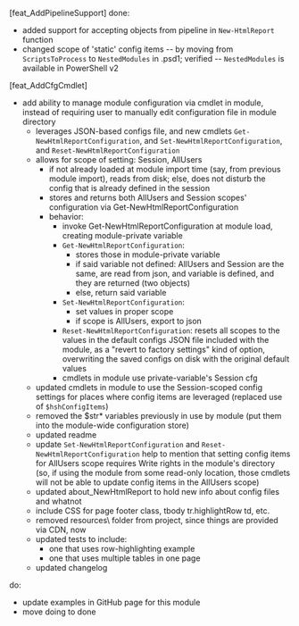 [feat_AddPipelineSupport]
done:
- added support for accepting objects from pipeline in `New-HtmlReport` function
- changed scope of 'static' config items -- by moving from `ScriptsToProcess` to `NestedModules` in .psd1; verified -- `NestedModules` is available in PowerShell v2

[feat_AddCfgCmdlet]
- add ability to manage module configuration via cmdlet in module, instead of requiring user to manually edit configuration file in module directory
  - leverages JSON-based configs file, and new cmdlets `Get-NewHtmlReportConfiguration`, and `Set-NewHtmlReportConfiguration`, and `Reset-NewHtmlReportConfiguration`
  - allows for scope of setting:  Session, AllUsers
  	- if not already loaded at module import time (say, from previous module import), reads from disk; else, does not disturb the config that is already defined in the session
  	- stores and returns both AllUsers and Session scopes' configuration via Get-NewHtmlReportConfiguration
  	- behavior:
  		- invoke Get-NewHtmlReportConfiguration at module load, creating module-private variable
		- `Get-NewHtmlReportConfiguration`:
  			- stores those in module-private variable
  			- if said variable not defined:  AllUsers and Session are the same, are read from json, and variable is defined, and they are returned (two objects)
  			- else, return said variable
  		- `Set-NewHtmlReportConfiguration`:
  			- set values in proper scope
  			- if scope is AllUsers, export to json
  		- `Reset-NewHtmlReportConfiguration`:  resets all scopes to the values in the default configs JSON file included with the module, as a "revert to factory settings" kind of option, overwriting the saved configs on disk with the original default values
  		- cmdlets in module use private-variable's Session cfg
  - updated cmdlets in module to use the Session-scoped config settings for places where config items are leveraged (replaced use of `$hshConfigItems`)
  - removed the $str* variables previously in use by module (put them into the module-wide configuration store)
  - updated readme
  - update `Set-NewHtmlReportConfiguration` and `Reset-NewHtmlReportConfiguration` help to mention that setting config items for AllUsers scope requires Write rights in the module's directory (so, if using the module from some read-only location, those cmdlets will not be able to update config items in the AllUsers scope)
  - updated about_NewHtmlReport to hold new info about config files and whatnot
  - include CSS for page footer class, tbody tr.highlightRow td, etc.
  - removed resources\ folder from project, since things are provided via CDN, now
  - updated tests to include:
      - one that uses row-highlighting example
      - one that uses multiple tables in one page
  - updated changelog

do:
  - update examples in GitHub page for this module
  - move doing to done